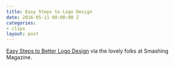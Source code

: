 ```yaml
---
title: Easy Steps to Logo Design
date: 2016-05-11 00:00:00 Z
categories:
- clips
layout: post
---
```


[Easy Steps to Better Logo Design](https://www.smashingmagazine.com/2016/05/easy-steps-to-better-logo-design/) via the lovely folks at Smashing Magazine.
